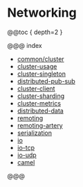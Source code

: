 # Networking

@@toc { depth=2 }

@@@ index

* [common/cluster](common/cluster.md)
* [cluster-usage](cluster-usage.md)
* [cluster-singleton](cluster-singleton.md)
* [distributed-pub-sub](distributed-pub-sub.md)
* [cluster-client](cluster-client.md)
* [cluster-sharding](cluster-sharding.md)
* [cluster-metrics](cluster-metrics.md)
* [distributed-data](distributed-data.md)
* [remoting](remoting.md)
* [remoting-artery](remoting-artery.md)
* [serialization](serialization.md)
* [io](io.md)
* [io-tcp](io-tcp.md)
* [io-udp](io-udp.md)
* [camel](camel.md)

@@@